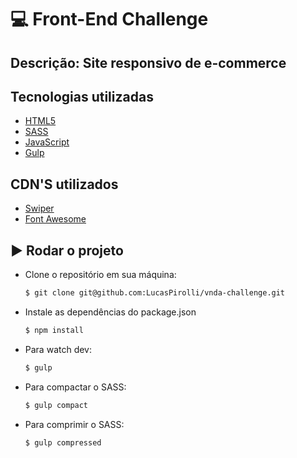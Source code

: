 # :computer: Front-End Challenge

Descrição:
Site responsivo de e-commerce
---

## Tecnologias utilizadas

- [HTML5](https://developer.mozilla.org/pt-BR/docs/Learn/Getting_started_with_the_web/HTML_basics)
- [SASS](https://sass-lang.com)
- [JavaScript](https://www.javascript.com)
- [Gulp](https://gulpjs.com)

## CDN'S utilizados

- [Swiper](https://swiperjs.com)
- [Font Awesome](https://fontawesome.com/icons)

## :arrow_forward: Rodar o projeto

- Clone o repositório em sua máquina:
    ```sh
    $ git clone git@github.com:LucasPirolli/vnda-challenge.git
    ```
- Instale as dependências do package.json
    ```sh
    $ npm install
    ```
- Para watch dev:
    ```sh
    $ gulp
    ```
- Para compactar o SASS:
    ```sh
    $ gulp compact
    ```
 - Para comprimir o SASS:
    ```sh
    $ gulp compressed
    ```
